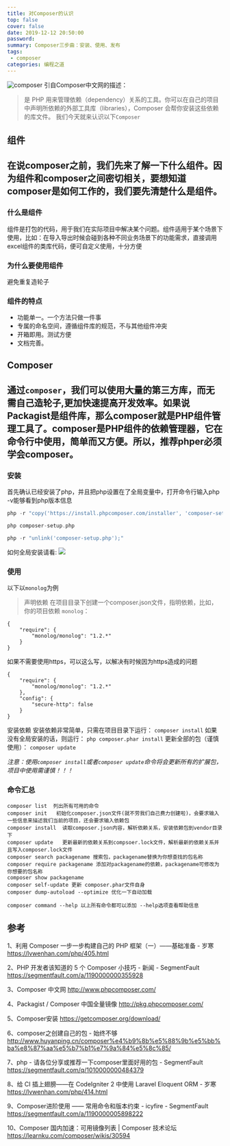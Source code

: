 ```yaml
---
title: 对Composer的认识
top: false
cover: false
date: 2019-12-12 20:50:00
password:
summary: Composer三步曲：安装、使用、发布
tags:
 - composer
categories: 编程之道
---
```


![composer](/medias/tmp/composer.jpg)
引自Composer中文网的描述：
> 是 PHP 用来管理依赖（dependency）关系的工具。你可以在自己的项目中声明所依赖的外部工具库（libraries），Composer 会帮你安装这些依赖的库文件。
我们今天就来认识以下`Composer`
## 组件
在说composer之前，我们先来了解一下什么组件。因为组件和composer之间密切相关，要想知道composer是如何工作的，我们要先清楚什么是组件。
---
### 什么是组件
组件是打包的代码，用于我们在实际项目中解决某个问题。组件适用于某个场景下使用，比如：在导入导出时候会碰到各种不同业务场景下的功能需求，直接调用excel组件的类库代码，便可自定义使用，十分方便
### 为什么要使用组件
避免重复造轮子
### 组件的特点
* 功能单一。一个方法只做一件事
* 专属的命名空间，遵循组件库的规范，不与其他组件冲突
* 开箱即用。测试方便
* 文档完善。

## Composer
通过`composer`，我们可以使用大量的第三方库，而无需自己造轮子,更加快速提高开发效率。如果说Packagist是组件库，那么composer就是PHP组件管理工具了。composer是PHP组件的依赖管理器，它在命令行中使用，简单而又方便。所以，推荐phper必须学会composer。
---

### 安装
首先确认已经安装了php，并且把php设置在了全局变量中，打开命令行输入php -v能够看到php版本信息
```php
php -r "copy('https://install.phpcomposer.com/installer', 'composer-setup.php');"

php composer-setup.php

php -r "unlink('composer-setup.php');"
```
如何全局安装请看:
![](/medias/tmp/composer-1.png)

### 使用
以下以`monolog`为例
>声明依赖
在项目目录下创建一个composer.json文件，指明依赖，比如，你的项目依赖 `monolog`：
```
{
    "require": {
        "monolog/monolog": "1.2.*"
    }
}
```
如果不需要使用https，可以这么写，以解决有时候因为https造成的问题
```
{
    "require": {
        "monolog/monolog": "1.2.*"
    },
    "config": {
        "secure-http": false
    }
}
```
安装依赖
安装依赖非常简单，只需在项目目录下运行：
`composer install`
如果没有全局安装的话，则运行：
`php composer.phar install`
更新全部的包（谨慎使用）：
`composer update`

*注意：使用`composer install`或者`composer update`命令将会更新所有的扩展包，项目中使用需谨慎！！！*

### 命令汇总
```
composer list  列出所有可用的命令
composer init   初始化composer.json文件(就不劳我们自己费力创建啦)，会要求输入一些信息来描述我们当前的项目，还会要求输入依赖包
composer install  读取composer.json内容，解析依赖关系，安装依赖包到vendor目录下
composer update   更新最新的依赖关系到compsoer.lock文件，解析最新的依赖关系并且写入composer.lock文件
composer search packagename 搜索包，packagename替换为你想查找的包名称
composer require packagename 添加对packagename的依赖，packagename可修改为你想要的包名称
composer show packagename
composer self-update 更新 composer.phar文件自身
composer dump-autoload --optimize 优化一下自动加载

composer command --help 以上所有命令都可以添加 --help选项查看帮助信息
```

## 参考
1、利用 Composer 一步一步构建自己的 PHP 框架（一）——基础准备 - 岁寒
https://lvwenhan.com/php/405.html

2、PHP 开发者该知道的 5 个 Composer 小技巧 - 新闻 - SegmentFault
https://segmentfault.com/a/1190000000355928

3、Composer 中文网
http://www.phpcomposer.com/

4、Packagist / Composer 中国全量镜像
http://pkg.phpcomposer.com/

5、Composer安装
https://getcomposer.org/download/

6、composer之创建自己的包 - 始终不够
http://www.huyanping.cn/composer%e4%b9%8b%e5%88%9b%e5%bb%ba%e8%87%aa%e5%b7%b1%e7%9a%84%e5%8c%85/

7、php - 请各位分享或推荐一下composer里面好用的包 - SegmentFault
https://segmentfault.com/q/1010000000484379

8、给 CI 插上翅膀——在 CodeIgniter 2 中使用 Laravel Eloquent ORM - 岁寒
https://lvwenhan.com/php/414.html

9、Composer进阶使用 —— 常用命令和版本约束 - icyfire - SegmentFault
https://segmentfault.com/a/1190000005898222

10、Composer 国内加速：可用镜像列表 | Composer 技术论坛
https://learnku.com/composer/wikis/30594